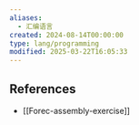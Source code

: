 ```yaml
---
aliases:
  - 汇编语言
created: 2024-08-14T00:00:00
type: lang/programming
modified: 2025-03-22T16:05:33
---
```


## References

- [[Forec-assembly-exercise]]
